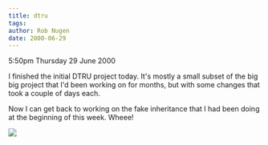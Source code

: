 ```yaml
---
title: dtru
tags: 
author: Rob Nugen
date: 2000-06-29
---
```


<p class=date>5:50pm Thursday 29 June 2000</p>

<p>I finished the initial DTRU project today.  It's
mostly a small subset of the big big project that I'd
been working on for months, but with some changes that
took a couple of days each.

<p>Now I can get back to working on the fake
inheritance that I had been doing at the beginning of
this week.  Wheee!

<p><img src="/images/rob/wL-ROB.gif">

